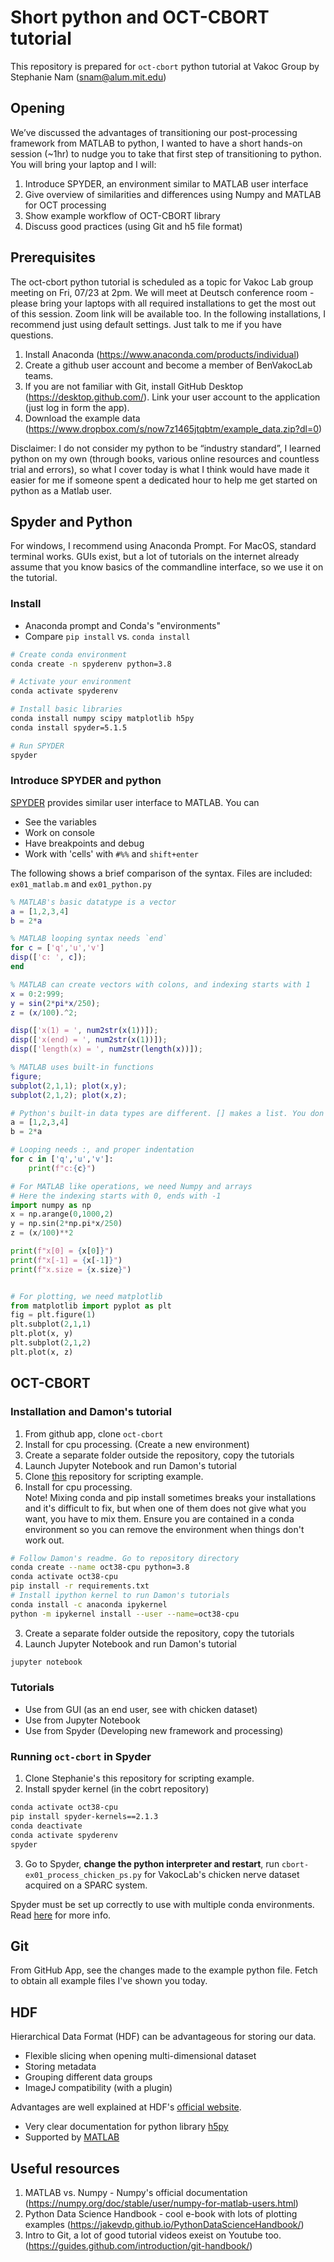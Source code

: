 # Short python and OCT-CBORT tutorial

This repository is prepared for `oct-cbort` python tutorial at Vakoc Group
by Stephanie Nam (snam@alum.mit.edu)

## Opening
We’ve discussed the advantages of transitioning our post-processing framework from MATLAB to python, I wanted to have a short hands-on session (~1hr) to nudge you to take that first step of transitioning to python. You will bring your laptop and I will:

1. Introduce SPYDER, an environment similar to MATLAB user interface
2. Give overview of similarities and differences using Numpy and MATLAB for OCT processing
3. Show example workflow of OCT-CBORT library
4. Discuss good practices (using Git and h5 file format)


## Prerequisites
The oct-cbort python tutorial is scheduled as a topic for Vakoc Lab group meeting on Fri, 07/23 at 2pm. We will meet at Deutsch conference room - please bring your laptops with all required installations to get the most out of this session. Zoom link will be available too. 
In the following installations, I recommend just using default settings. Just talk to me if you have questions. 

1. Install Anaconda (https://www.anaconda.com/products/individual)
2. Create a github user account and become a member of BenVakocLab teams.
3. If you are not familiar with Git, install GitHub Desktop (https://desktop.github.com/).  Link your user account to the application (just log in form the app).
4. Download the example data (https://www.dropbox.com/s/now7z1465jtqbtm/example_data.zip?dl=0)

Disclaimer: 
I do not consider my python to be “industry standard”, I learned python on my own (through books, various online resources and countless trial and errors), so what I cover today is what I think would have made it easier for me if someone spent a dedicated hour to help me get started on python as a Matlab user.



## Spyder and Python
For windows, I recommend using Anaconda Prompt. For MacOS, standard terminal works. GUIs exist, but a lot of tutorials on the internet already assume that you know basics of the commandline interface, so we use it on the tutorial. 


### Install

* Anaconda prompt and Conda's "environments"
* Compare `pip install` vs. `conda install`

```bash
# Create conda environment
conda create -n spyderenv python=3.8

# Activate your environment
conda activate spyderenv

# Install basic libraries
conda install numpy scipy matplotlib h5py
conda install spyder=5.1.5 

# Run SPYDER
spyder
```


### Introduce SPYDER and python

[SPYDER](https://www.spyder-ide.org/) provides similar user interface to MATLAB. You can

* See the variables
* Work on console
* Have breakpoints and debug
* Work with 'cells' with `#%%` and `shift+enter`

The following shows a brief comparison of the syntax. 
Files are included: `ex01_matlab.m` and `ex01_python.py`

```matlab
% MATLAB's basic datatype is a vector
a = [1,2,3,4]
b = 2*a

% MATLAB looping syntax needs `end`
for c = ['q','u','v']
disp(['c: ', c]);
end

% MATLAB can create vectors with colons, and indexing starts with 1
x = 0:2:999;
y = sin(2*pi*x/250);
z = (x/100).^2;

disp(['x(1) = ', num2str(x(1))]);
disp(['x(end) = ', num2str(x(1))]);
disp(['length(x) = ', num2str(length(x))]);

% MATLAB uses built-in functions
figure;
subplot(2,1,1); plot(x,y);
subplot(2,1,2); plot(x,z);
```


```python
# Python's built-in data types are different. [] makes a list. You don't need ;
a = [1,2,3,4]
b = 2*a 

# Looping needs :, and proper indentation
for c in ['q','u','v']:
    print(f"c:{c}")

# For MATLAB like operations, we need Numpy and arrays
# Here the indexing starts with 0, ends with -1
import numpy as np
x = np.arange(0,1000,2)
y = np.sin(2*np.pi*x/250)
z = (x/100)**2

print(f"x[0] = {x[0]}")
print(f"x[-1] = {x[-1]}")
print(f"x.size = {x.size}")


# For plotting, we need matplotlib
from matplotlib import pyplot as plt
fig = plt.figure(1)
plt.subplot(2,1,1)
plt.plot(x, y)
plt.subplot(2,1,2)
plt.plot(x, z)
```



## OCT-CBORT
### Installation and Damon's tutorial
1. From github app, clone `oct-cbort`
2. Install for cpu processing. (Create a new environment) 
3. Create a separate folder outside the repository, copy the tutorials
4. Launch Jupyter Notebook and run Damon's tutorial
5. Clone [this](https://github.com/sweetzinc/vlab-pytutorial) repository for scripting example.
2. Install for cpu processing. <br>Note! Mixing conda and pip install sometimes breaks your installations and it's difficult to fix, but when one of them does not give what you want, you have to mix them. Ensure you are contained in a conda environment so you can remove the environment when things don't work out.
```bash
# Follow Damon's readme. Go to repository directory
conda create --name oct38-cpu python=3.8
conda activate oct38-cpu
pip install -r requirements.txt
# Install ipython kernel to run Damon's tutorials
conda install -c anaconda ipykernel
python -m ipykernel install --user --name=oct38-cpu
```
3. Create a separate folder outside the repository, copy the tutorials
4. Launch Jupyter Notebook and run Damon's tutorial
```bash
jupyter notebook
```

### Tutorials 
* Use from GUI (as an end user, see with chicken dataset) 
* Use from Jupyter Notebook
* Use from Spyder (Developing new framework and processing)

### Running `oct-cbort` in Spyder
1. Clone Stephanie's this repository for scripting example.
2. Install spyder kernel (in the cobrt repository)
```bash
conda activate oct38-cpu
pip install spyder-kernels==2.1.3
conda deactivate
conda activate spyderenv
spyder
```
3. Go to Spyder, **change the python interpreter and restart**, run `cbort-ex01_process_chicken_ps.py` for VakocLab's chicken nerve dataset acquired on a SPARC system. 

Spyder must be set up correctly to use with multiple conda environments. Read [here](https://github.com/spyder-ide/spyder/wiki/Working-with-packages-and-environments-in-Spyder 
) for more info. 


## Git 
From GitHub App, see the changes made to the example python file. 
Fetch to obtain all example files I've shown you today. 


## HDF 
Hierarchical Data Format (HDF) can be advantageous for storing our data. 
* Flexible slicing when opening multi-dimensional dataset
* Storing metadata 
* Grouping different data groups
* ImageJ compatibility (with a plugin)

Advantages are well explained at HDF's [official website](https://www.hdfgroup.org/solutions/hdf5/).
* Very clear documentation for python library [h5py](https://docs.h5py.org/en/stable/)
* Supported by [MATLAB](https://www.mathworks.com/help/matlab/hdf5-files.html)





## Useful resources

1. MATLAB vs. Numpy - Numpy's official documentation (https://numpy.org/doc/stable/user/numpy-for-matlab-users.html)
2. Python Data Science Handbook - cool e-book with lots of plotting examples (https://jakevdp.github.io/PythonDataScienceHandbook/)
3. Intro to Git, a lot of good tutorial videos exeist on Youtube too. (https://guides.github.com/introduction/git-handbook/)

